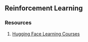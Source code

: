 ## Reinforcement Learning







### Resources 

1. [Hugging Face Learning Courses](https://huggingface.co/learn/deep-rl-course/unit0/introduction)